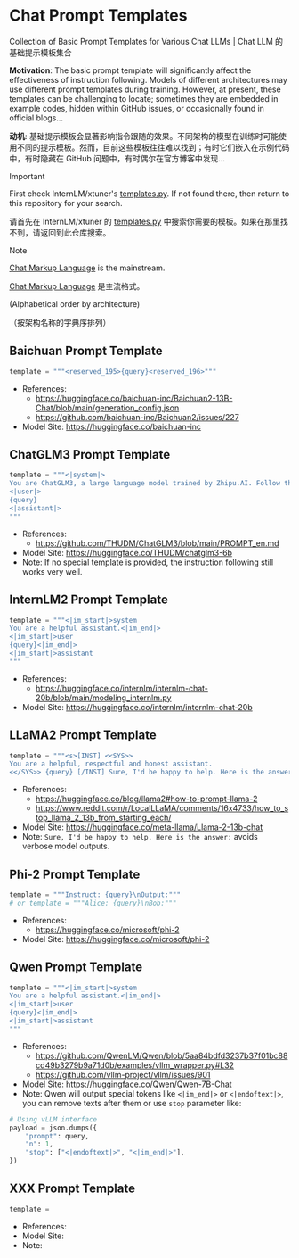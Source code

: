 # Chat Prompt Templates

Collection of Basic Prompt Templates for Various Chat LLMs | Chat LLM 的基础提示模板集合

**Motivation**: The basic prompt template will significantly affect the effectiveness of instruction following. Models of different architectures may use different prompt templates during training. However, at present, these templates can be challenging to locate; sometimes they are embedded in example codes, hidden within GitHub issues, or occasionally found in official blogs...

**动机**: 基础提示模板会显著影响指令跟随的效果。不同架构的模型在训练时可能使用不同的提示模板。然而，目前这些模板往往难以找到；有时它们嵌入在示例代码中，有时隐藏在 GitHub 问题中，有时偶尔在官方博客中发现...

> [!Important]
> First check InternLM/xtuner's [templates.py](https://github.com/InternLM/xtuner/blob/main/xtuner/utils/templates.py). If not found there, then return to this repository for your search.
>
> 请首先在 InternLM/xtuner 的 [templates.py](https://github.com/InternLM/xtuner/blob/main/xtuner/utils/templates.py) 中搜索你需要的模板。如果在那里找不到，请返回到此仓库搜索。

> [!Note]
> [Chat Markup Language](https://github.com/MicrosoftDocs/azure-docs/blob/main/articles/ai-services/openai/includes/chat-markup-language.md) is the mainstream.
>
> [Chat Markup Language](https://github.com/MicrosoftDocs/azure-docs/blob/main/articles/ai-services/openai/includes/chat-markup-language.md) 是主流格式。

(Alphabetical order by architecture)

（按架构名称的字典序排列）

## Baichuan Prompt Template

```python
template = """<reserved_195>{query}<reserved_196>"""
```

* References:
  * https://huggingface.co/baichuan-inc/Baichuan2-13B-Chat/blob/main/generation_config.json
  * https://github.com/baichuan-inc/Baichuan2/issues/227
* Model Site: https://huggingface.co/baichuan-inc

## ChatGLM3 Prompt Template

```python
template = """<|system|>
You are ChatGLM3, a large language model trained by Zhipu.AI. Follow the user's instructions carefully. Respond using markdown.
<|user|>
{query}
<|assistant|>
"""
```

* References:
  * https://github.com/THUDM/ChatGLM3/blob/main/PROMPT_en.md
* Model Site: https://huggingface.co/THUDM/chatglm3-6b
* Note: If no special template is provided, the instruction following still works very well.

## InternLM2 Prompt Template

```python
template = """<|im_start|>system
You are a helpful assistant.<|im_end|>
<|im_start|>user
{query}<|im_end|>
<|im_start|>assistant
"""
```

* References:
  * https://huggingface.co/internlm/internlm-chat-20b/blob/main/modeling_internlm.py
* Model Site: https://huggingface.co/internlm/internlm-chat-20b

## LLaMA2 Prompt Template

```python
template = """<s>[INST] <<SYS>>
You are a helpful, respectful and honest assistant.
<</SYS>> {query} [/INST] Sure, I'd be happy to help. Here is the answer:"""
```

* References:
  * https://huggingface.co/blog/llama2#how-to-prompt-llama-2
  * https://www.reddit.com/r/LocalLLaMA/comments/16x4733/how_to_stop_llama_2_13b_from_starting_each/
* Model Site: https://huggingface.co/meta-llama/Llama-2-13b-chat
* Note: `Sure, I'd be happy to help. Here is the answer:` avoids verbose model outputs.

## Phi-2 Prompt Template

```python
template = """Instruct: {query}\nOutput:"""
# or template = """Alice: {query}\nBob:"""
```

* References:
  * https://huggingface.co/microsoft/phi-2
* Model Site: https://huggingface.co/microsoft/phi-2

## Qwen Prompt Template

```python
template = """<|im_start|>system
You are a helpful assistant.<|im_end|>
<|im_start|>user
{query}<|im_end|>
<|im_start|>assistant
"""
```

* References:
  * https://github.com/QwenLM/Qwen/blob/5aa84bdfd3237b37f01bc88cd49b3279b9a71d0b/examples/vllm_wrapper.py#L32
  * https://github.com/vllm-project/vllm/issues/901
* Model Site: https://huggingface.co/Qwen/Qwen-7B-Chat
* Note: Qwen will output special tokens like `<|im_end|>` or `<|endoftext|>`, you can remove texts after them or use `stop` parameter like:

```python
# Using vLLM interface
payload = json.dumps({
    "prompt": query,
    "n": 1,
    "stop": ["<|endoftext|>", "<|im_end|>"],
})

```

## XXX Prompt Template

```python
template = 
```

* References:
* Model Site: 
* Note: 
